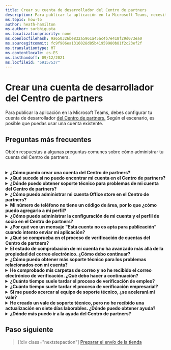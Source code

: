 ```yaml
---
title: Crear su cuenta de desarrollador del Centro de partners
description: Para publicar la aplicación en la Microsoft Teams, necesitas una cuenta de desarrollador del Centro de partners.
ms.topic: how-to
author: heath-hamilton
ms.author: surbhigupta
ms.localizationpriority: none
ms.openlocfilehash: 9a650326be832a5961a45ac4b7e418f29d073ea0
ms.sourcegitcommit: fc9f906ea1316028d85b41959980b81f2c23ef2f
ms.translationtype: MT
ms.contentlocale: es-ES
ms.lasthandoff: 09/12/2021
ms.locfileid: "59157537"
---
```

# <a name="create-a-partner-center-developer-account"></a>Crear una cuenta de desarrollador del Centro de partners

Para publicar la aplicación en la Microsoft Teams, debes configurar tu cuenta de desarrollador [del Centro de partners.](/office/dev/store/open-a-developer-account) Según el escenario, es posible que puedas usar una cuenta existente.

## <a name="faq"></a>Preguntas más frecuentes

Obtén respuestas a algunas preguntas comunes sobre cómo administrar tu cuenta del Centro de partners.

<br>

<details>

<summary><b>¿Cómo puedo crear una cuenta del Centro de partners?</b></summary>

Puede crear una cuenta del Centro de partners de una de las siguientes maneras:

* Si es nuevo en el Centro de partners y no tiene una cuenta de Microsoft Network, cree una cuenta con la página de inscripción del Centro [de partners.](/office/dev/store/open-a-developer-account#create-an-account-using-the-partner-center-enrollment-page)
* Si ya está inscrito en Microsoft Partner Network, cree una cuenta directamente desde el Centro de partners con las inscripciones [existentes](/office/dev/store/open-a-developer-account#create-an-account-using-an-existing-partner-center-enrollment)del Centro de partners de Microsoft .

<br>

</details>

<details>

<summary><b>¿Qué sucede si no puedo encontrar mi cuenta en el Centro de partners?</b></summary>

Abra un [vale de soporte técnico del Centro de partners](https://partner.microsoft.com/support/v2/?stage=1) y seleccione lo siguiente:

| Menú | Opción |
| -------   | -------  |
|Categoría| Mercado comercial|
| Tema | Preguntas de ayuda y ayuda general de Marketplace |
| Subtópico| Complemento de Office |

<br>

</details>

<details>

<summary><b>¿Dónde puedo obtener soporte técnico para problemas de mi cuenta del Centro de partners?</b></summary>

Visite la [página de soporte técnico de editores](https://aka.ms/marketplacepublishersupport) para buscar el problema. Si las instrucciones no son útiles, cree un vale de soporte [técnico del Centro de partners.](/azure/marketplace/partner-center-portal/support#how-to-open-a-support-ticket)

<br>

</details>

<details>

<summary><b>¿Cómo puedo administrar mi cuenta Office store en el Centro de partners?</b></summary>

Consulta [Administrar tu cuenta a través del Centro de partners](/office/dev/store/manage-account-settings-and-profile) para obtener información.

<br>

</details>

<details>

<summary><b>Mi número de teléfono no tiene un código de área, por lo que ¿cómo puedo agregarlo a mi perfil?</b></summary>

El número de teléfono tiene tres partes: código de país, código de área y número de teléfono. Si el número de teléfono no incluye un código de área, deje el segundo cuadro vacío y complete el tercer cuadro.

<br>

</details>

<details>

<summary><b>¿Cómo puedo administrar la configuración de mi cuenta y el perfil de socio en el Centro de partners?</b></summary>

Consulta [Administrar la configuración de la cuenta y la información de perfil](/windows/uwp/publish/manage-account-settings-and-profile#additional-settings-and-info) para obtener información.

<br>

</details>

<details>

<summary><b>¿Por qué veo un mensaje "Esta cuenta no es apta para publicación" cuando intento enviar mi aplicación?</b></summary>

Ha recibido este mensaje de error porque el [estado de comprobación de la](/partner-center/verification-responses) cuenta está pendiente. Compruebe su estado en el panel del Centro de [partners](https://partner.microsoft.com/dashboard). Seleccione el **icono Configuración** engranaje y elija Configuración del programador > Configuración **> cuenta**.

![Estado de comprobación del Centro de partners](~/assets/images/partner-center-verification-status.png)

<br>

</details>

<details>

<summary><b>¿Qué se comprueba en el proceso de verificación de cuentas del Centro de partners?</b></summary>

Hay tres áreas de verificación, **Propiedad de correo** electrónico, **Empleo** y **Empresa.** Para obtener más información, vea [lo que se comprueba y cómo responder](/partner-center/verification-responses#what-is-verified-and-how-to-respond).

Si eres el contacto principal, el administrador global o el administrador de la cuenta, puedes supervisar el estado de verificación y realizar un seguimiento del progreso en la página de perfil.

Una vez completado el proceso de comprobación, el estado de la inscripción en la página de perfil cambia de *pendiente* a *autorizado.* A continuación, el contacto principal recibe un correo electrónico de Microsoft en unos días laborables.

<br>

</details>

<details>

<summary><b>El estado de comprobación de mi cuenta no ha avanzado más allá de la propiedad del correo electrónico. ¿Cómo debo continuar?</b></summary>

Durante el proceso **de comprobación de** propiedad de correo electrónico, se envía un correo electrónico de verificación al contacto principal. Compruebe en la bandeja de entrada de su contacto principal un correo electrónico de **maccount@microsoft.com** con la línea de asunto Acción **necesaria: Compruebe** su cuenta de correo electrónico con Microsoft y complete el proceso de verificación de correo electrónico. El correo electrónico de verificación se envía a la dirección que aparece en la configuración de la cuenta del Centro de partners.

Recuerde lo siguiente sobre el proceso de verificación de correo electrónico:

* El vínculo de verificación de correo electrónico solo es válido durante siete días.
* Para solicitar que se vuelva a enviar el correo electrónico, visite la página de perfil de socio y seleccione el vínculo Volver a enviar correo electrónico **de verificación.**
* Para asegurarse de recibir el correo electrónico, la lista **segura microsoft.com** como un dominio seguro y comprobar las carpetas de correo no deseado.

<br>

</details>

<details>

<summary><b>¿Cómo puedo obtener más soporte técnico para los problemas relacionados con mi cuenta?</b></summary>

Para [obtener información, consulte el soporte técnico del programa De Marketplace](/azure/marketplace/partner-center-portal/support) comercial en el Centro de partners.

<br>

</details>

<details>

<summary><b>He comprobado mis carpetas de correo y no he recibido el correo electrónico de verificación. ¿Qué debo hacer a continuación?</b></summary>

Pruebe a hacer lo siguiente:

* Compruebe la carpeta de correo no deseado o correo no deseado.
* Borra la caché del explorador, ve al panel de la cuenta del Centro de partners y selecciona **Reenviar correo electrónico de verificación.**
* Intente obtener acceso al vínculo Volver a **enviar correo** electrónico de verificación desde un explorador diferente.
* Trabaje con su departamento de TI para asegurarse de que el servidor de correo electrónico no bloquee los correos electrónicos de verificación.
* Ajuste el filtro de correo no deseado del servidor para permitir o lista segura todos los correos electrónicos de **maccount@microsoft.com**.

<br>

</details>

<details>

<summary><b>¿Cuánto tiempo suele tardar el proceso de verificación de empleo?</b></summary>

Si todos los detalles enviados son correctos, el proceso de verificación de empleo tarda aproximadamente dos horas en completarse.

<br>

</details>

<details>

<summary><b>¿Cuánto tiempo suele tardar el proceso de verificación empresarial?</b></summary>

Si se envían todos los documentos necesarios, la comprobación empresarial tarda de uno a dos días laborables en completarse.

<br>

</details>

<details>

<summary><b>Si me puedo acercar al equipo de soporte técnico, ¿se acelerará mi vale?</b></summary>

Los vales de soporte técnico se resuelven en una semana. Compruebe si hay actualizaciones enviadas al correo electrónico que proporcionó al crear el vale de soporte técnico.

<br>

</details>

<details>

<summary><b>He creado un vale de soporte técnico, pero no he recibido una actualización en siete días laborables. ¿Dónde puedo obtener ayuda?</b></summary>

Envíe un correo electrónico <a href="mailto:teamsubm@microsoft.com">a teamsubm@microsoft.com</a> con los siguientes detalles:

* **Línea de asunto:** Problema de cuenta del Centro de partners *para el nombre de la aplicación*.
* **Cuerpo del correo** electrónico :
    * Número de vale de soporte técnico.
    * Su identificador de vendedor.
    * Captura de pantalla del problema (si es posible).

<br>

</details>

<details>

<summary><b>¿Dónde más puedo ir a la ayuda del Centro de partners?</b></summary>

Los siguientes recursos también pueden ayudar:

* [Microsoft 365 preguntas más frecuentes sobre el envío de aplicaciones.](/office/dev/store/appsource-submission-faq)
* [Documentación del mercado comercial](/azure/marketplace/).

<br>

</details>

## <a name="next-step"></a>Paso siguiente

> [!div class="nextstepaction"]
> [Preparar el envío de la tienda](~/concepts/deploy-and-publish/appsource/prepare/submission-checklist.md)
